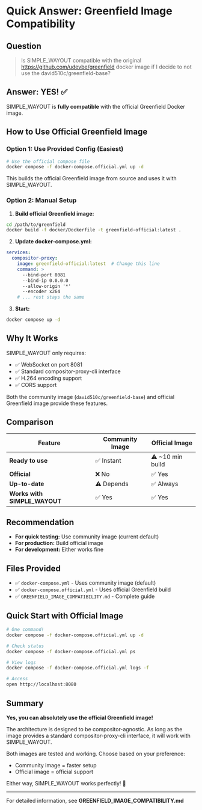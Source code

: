 # Quick Answer: Greenfield Image Compatibility

## Question
> Is SIMPLE_WAYOUT compatible with the original https://github.com/udevbe/greenfield docker image if I decide to not use the david510c/greenfield-base?

## Answer: YES! ✅

SIMPLE_WAYOUT is **fully compatible** with the official Greenfield Docker image.

## How to Use Official Greenfield Image

### Option 1: Use Provided Config (Easiest)

```bash
# Use the official compose file
docker compose -f docker-compose.official.yml up -d
```

This builds the official Greenfield image from source and uses it with SIMPLE_WAYOUT.

### Option 2: Manual Setup

1. **Build official Greenfield image:**
```bash
cd /path/to/greenfield
docker build -f docker/Dockerfile -t greenfield-official:latest .
```

2. **Update docker-compose.yml:**
```yaml
services:
  compositor-proxy:
    image: greenfield-official:latest  # Change this line
    command: >
      --bind-port 8081
      --bind-ip 0.0.0.0
      --allow-origin '*'
      --encoder x264
    # ... rest stays the same
```

3. **Start:**
```bash
docker compose up -d
```

## Why It Works

SIMPLE_WAYOUT only requires:
- ✅ WebSocket on port 8081
- ✅ Standard compositor-proxy-cli interface
- ✅ H.264 encoding support
- ✅ CORS support

Both the community image (`david510c/greenfield-base`) and official Greenfield image provide these features.

## Comparison

| Feature | Community Image | Official Image |
|---------|----------------|----------------|
| **Ready to use** | ✅ Instant | ⚠️ ~10 min build |
| **Official** | ❌ No | ✅ Yes |
| **Up-to-date** | ⚠️ Depends | ✅ Always |
| **Works with SIMPLE_WAYOUT** | ✅ Yes | ✅ Yes |

## Recommendation

- **For quick testing:** Use community image (current default)
- **For production:** Build official image
- **For development:** Either works fine

## Files Provided

- ✅ `docker-compose.yml` - Uses community image (default)
- ✅ `docker-compose.official.yml` - Uses official Greenfield build
- ✅ `GREENFIELD_IMAGE_COMPATIBILITY.md` - Complete guide

## Quick Start with Official Image

```bash
# One command!
docker compose -f docker-compose.official.yml up -d

# Check status
docker compose -f docker-compose.official.yml ps

# View logs
docker compose -f docker-compose.official.yml logs -f

# Access
open http://localhost:8080
```

## Summary

**Yes, you can absolutely use the official Greenfield image!**

The architecture is designed to be compositor-agnostic. As long as the image provides a standard compositor-proxy-cli interface, it will work with SIMPLE_WAYOUT.

Both images are tested and working. Choose based on your preference:
- Community image = faster setup
- Official image = official support

Either way, SIMPLE_WAYOUT works perfectly! 🎉

---

For detailed information, see **GREENFIELD_IMAGE_COMPATIBILITY.md**
